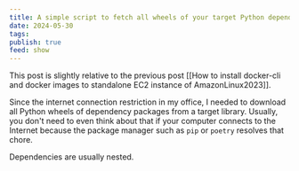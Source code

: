```yaml
---
title: A simple script to fetch all wheels of your target Python dependency packages to transfer to the S3 bucket
date: 2024-05-30
tags: 
publish: true
feed: show
---
```

This post is slightly relative to the previous post [[How to install docker-cli and docker images to standalone EC2 instance of AmazonLinux2023]].

Since the internet connection restriction in my office, I needed to download all Python wheels of dependency packages from a target library. Usually, you don't need to even think about that if your computer connects to the Internet because the package manager such as `pip` or `poetry` resolves that chore. 

Dependencies are usually nested. 